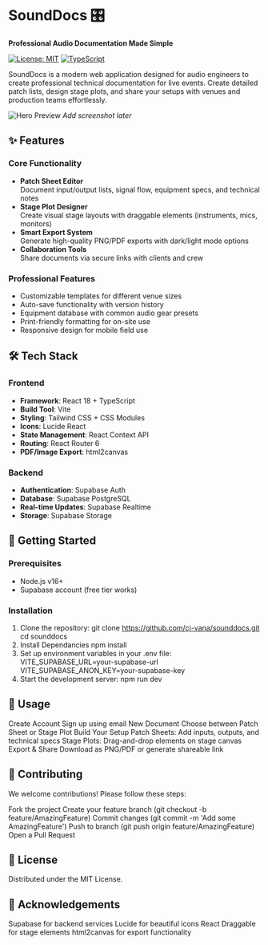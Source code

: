 # SoundDocs 🎛️

**Professional Audio Documentation Made Simple**

[![License: MIT](https://img.shields.io/badge/License-MIT-blue.svg)](https://opensource.org/licenses/MIT)
[![TypeScript](https://img.shields.io/badge/TypeScript-4.9.5-blue.svg)](https://www.typescriptlang.org/)

SoundDocs is a modern web application designed for audio engineers to create professional technical documentation for live events. Create detailed patch lists, design stage plots, and share your setups with venues and production teams effortlessly.

![Hero Preview](https://via.placeholder.com/800x400.png?text=SoundDocs+Demo) *Add screenshot later*

## ✨ Features

### Core Functionality
- **Patch Sheet Editor**  
  Document input/output lists, signal flow, equipment specs, and technical notes
- **Stage Plot Designer**  
  Create visual stage layouts with draggable elements (instruments, mics, monitors)
- **Smart Export System**  
  Generate high-quality PNG/PDF exports with dark/light mode options
- **Collaboration Tools**  
  Share documents via secure links with clients and crew

### Professional Features
- Customizable templates for different venue sizes
- Auto-save functionality with version history
- Equipment database with common audio gear presets
- Print-friendly formatting for on-site use
- Responsive design for mobile field use

## 🛠️ Tech Stack

### Frontend
- **Framework**: React 18 + TypeScript
- **Build Tool**: Vite
- **Styling**: Tailwind CSS + CSS Modules
- **Icons**: Lucide React
- **State Management**: React Context API
- **Routing**: React Router 6
- **PDF/Image Export**: html2canvas

### Backend
- **Authentication**: Supabase Auth
- **Database**: Supabase PostgreSQL
- **Real-time Updates**: Supabase Realtime
- **Storage**: Supabase Storage

## 🚀 Getting Started

### Prerequisites
- Node.js v16+
- Supabase account (free tier works)

### Installation
1. Clone the repository:
   git clone https://github.com/cj-vana/sounddocs.git
   cd sounddocs
2. Install Dependancies
   npm install
3. Set up environment variables in your .env file:
   VITE_SUPABASE_URL=your-supabase-url
   VITE_SUPABASE_ANON_KEY=your-supabase-key
4. Start the development server:
   npm run dev

## 📖 Usage

Create Account
Sign up using email
New Document
Choose between Patch Sheet or Stage Plot
Build Your Setup
Patch Sheets: Add inputs, outputs, and technical specs
Stage Plots: Drag-and-drop elements on stage canvas
Export & Share
Download as PNG/PDF or generate shareable link

## 🤝 Contributing

We welcome contributions! Please follow these steps:

Fork the project
Create your feature branch (git checkout -b feature/AmazingFeature)
Commit changes (git commit -m 'Add some AmazingFeature')
Push to branch (git push origin feature/AmazingFeature)
Open a Pull Request

## 📄 License

Distributed under the MIT License.

## 🙏 Acknowledgements

Supabase for backend services
Lucide for beautiful icons
React Draggable for stage elements
html2canvas for export functionality
